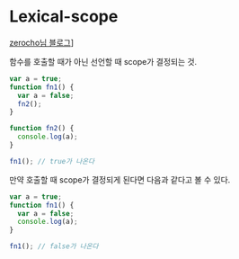 # Lexical-scope

[zerocho님 블로그](https://www.zerocho.com/category/JavaScript/post/5740531574288ebc5f2ba97e)]

함수를 호출할 때가 아닌 선언할 때 scope가 결정되는 것.

```javascript
var a = true;
function fn1() {
  var a = false;
  fn2();
}

function fn2() {
  console.log(a);
}

fn1(); // true가 나온다
```

만약 호출할 때 scope가 결정되게 된다면 다음과 같다고 볼 수 있다.

```javascript
var a = true;
function fn1() {
  var a = false;
  console.log(a);
}

fn1(); // false가 나온다
```
